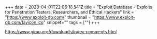 +++
date = 2023-04-01T22:06:18.541Z
title = "Exploit Database - Exploits for Penetration Testers, Researchers, and Ethical Hackers"
link = "https://www.exploit-db.com/"
thumbnail = "https://www.exploit-db.com/favicon.ico"
snippet=""
tags = [""]
+++

https://www.gimp.org/downloads/index-comments.html
